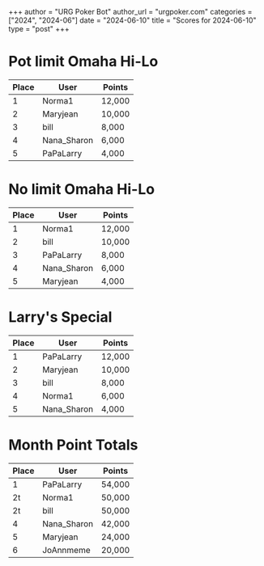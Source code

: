 +++
author = "URG Poker Bot"
author_url = "urgpoker.com"
categories = ["2024", "2024-06"]
date = "2024-06-10"
title = "Scores for 2024-06-10"
type = "post"
+++
# Pot limit Omaha Hi-Lo

| Place | User | Points |
|-------|------|--------|
| 1 | Norma1 | 12,000 |
| 2 | Maryjean | 10,000 |
| 3 | bill | 8,000 |
| 4 | Nana_Sharon | 6,000 |
| 5 | PaPaLarry | 4,000 |

# No limit Omaha Hi-Lo

| Place | User | Points |
|-------|------|--------|
| 1 | Norma1 | 12,000 |
| 2 | bill | 10,000 |
| 3 | PaPaLarry | 8,000 |
| 4 | Nana_Sharon | 6,000 |
| 5 | Maryjean | 4,000 |

# Larry's Special

| Place | User | Points |
|-------|------|--------|
| 1 | PaPaLarry | 12,000 |
| 2 | Maryjean | 10,000 |
| 3 | bill | 8,000 |
| 4 | Norma1 | 6,000 |
| 5 | Nana_Sharon | 4,000 |

# Month Point Totals

| Place | User | Points |
|-------|------|--------|
| 1 | PaPaLarry | 54,000 |
| 2t | Norma1 | 50,000 |
| 2t | bill | 50,000 |
| 4 | Nana_Sharon | 42,000 |
| 5 | Maryjean | 24,000 |
| 6 | JoAnnmeme | 20,000 |
